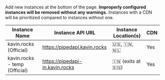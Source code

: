 Add new instances at the bottom of the page. **Improperly configured instances will be removed without any warnings.** Instances with a CDN will be prioritized compared to instances without one.

Instance Name | Instance API URL | Instance Location(s) | CDN
--- | --- | --- | ---
kavin.rocks (Official) | https://pipedapi.kavin.rocks | 🇺🇸, 🇮🇳, 🇳🇱 | Yes
kavin.rocks - temp (Official) | https://pipedapi-in.kavin.rocks | 🇮🇳 (exits at 🇸🇬) | Yes
